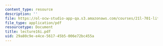 ```yaml
---
content_type: resource
description: ''
file: https://ol-ocw-studio-app-qa.s3.amazonaws.com/courses/21l-701-literary-interpretation-interpreting-poetry-fall-2003/29a80c9ee4ce561745b5006e72bc455a_lecture16i.pdf
file_type: application/pdf
resourcetype: Document
title: lecture16i.pdf
uid: 29a80c9e-e4ce-5617-45b5-006e72bc455a
---
```

